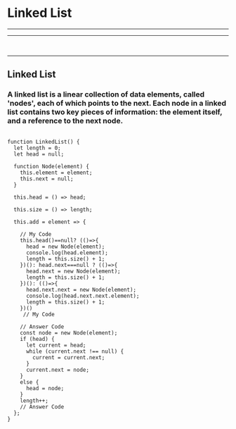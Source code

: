 # Linked List

---

---

<br>

---

## Linked List

### A linked list is a linear collection of data elements, called 'nodes', each of which points to the next. Each node in a linked list contains two key pieces of information: the element itself, and a reference to the next node.

```

function LinkedList() {
  let length = 0;
  let head = null;

  function Node(element) {
    this.element = element;
    this.next = null;
  }

  this.head = () => head;

  this.size = () => length;

  this.add = element => {

    // My Code
    this.head()==null? (()=>{
      head = new Node(element);
      console.log(head.element);
      length = this.size() + 1;
    })(): head.next===null ? (()=>{
      head.next = new Node(element);
      length = this.size() + 1;
    })(): (()=>{
      head.next.next = new Node(element);
      console.log(head.next.next.element);
      length = this.size() + 1;
    })()
     // My Code

    // Answer Code
    const node = new Node(element);
    if (head) {
      let current = head;
      while (current.next !== null) {
        current = current.next;
      }
      current.next = node;
    }
    else {
      head = node;
    }
    length++;
    // Answer Code
  };
}

```
